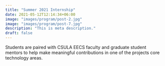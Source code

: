 ```yaml
---
title: "Summer 2021 Internship"
date: 2021-05-12T12:14:34+06:00
image: "images/program/post-2.jpg"
image: "images/program/post-7.jpg"
description: "This is meta description."
draft: false
---
```


Students are paired with CSULA EECS faculty and graduate student mentors to help make meaningful contributions in one of the projects core technology areas.

